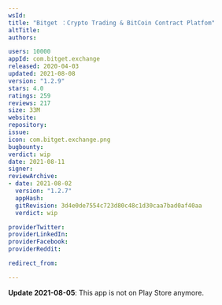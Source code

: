 ```yaml
---
wsId: 
title: "Bitget ：Crypto Trading & BitCoin Contract Platfom"
altTitle: 
authors:

users: 10000
appId: com.bitget.exchange
released: 2020-04-03
updated: 2021-08-08
version: "1.2.9"
stars: 4.0
ratings: 259
reviews: 217
size: 33M
website: 
repository: 
issue: 
icon: com.bitget.exchange.png
bugbounty: 
verdict: wip
date: 2021-08-11
signer: 
reviewArchive:
- date: 2021-08-02
  version: "1.2.7"
  appHash: 
  gitRevision: 3d4e0de7554c723d80c48c1d30caa7bad0af40aa
  verdict: wip

providerTwitter: 
providerLinkedIn: 
providerFacebook: 
providerReddit: 

redirect_from:

---
```



**Update 2021-08-05**: This app is not on Play Store anymore.
